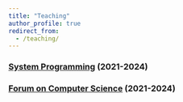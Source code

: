 ```yaml
---
title: "Teaching"
author_profile: true
redirect_from: 
  - /teaching/
---
```


### [System Programming](https://www.ocw.titech.ac.jp/index.php?module=General&action=T0300&GakubuCD=4&GakkaCD=342300&KeiCD=23&KougiCD=202402435&Nendo=2024&vid=03&lang=EN) (2021-2024)

### [Forum on Computer Science](https://www.ocw.titech.ac.jp/index.php?module=General&action=T0300&GakubuCD=4&GakkaCD=340000&KeiCD=&KougiCD=202432846&Nendo=2024&vid=03&lang=EN) (2021-2024)
